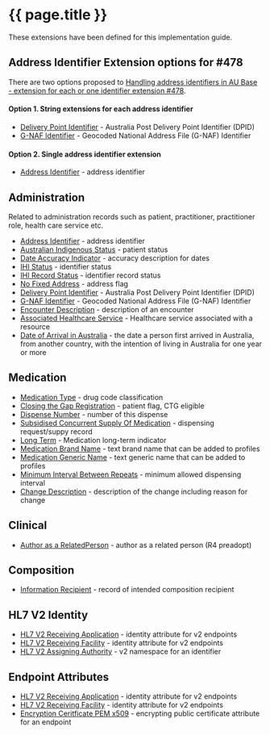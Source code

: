 # {{ page.title }}

These extensions have been defined for this implementation guide.

## Address Identifier Extension options for #478
There are two options proposed to [Handling address identifiers in AU Base - extension for each or one identifier extension #478](https://github.com/hl7au/au-fhir-base/issues/478).
 
#### Option 1. String extensions for each address identifier 
* [Delivery Point Identifier](StructureDefinition-address-deliverypointidentifier.html) - Australia Post Delivery Point Identifier (DPID)
* [G-NAF Identifier](StructureDefinition-address-deliverypointidentifier.html) - Geocoded National Address File (G-NAF) Identifier

#### Option 2. Single address identifier extension 
* [Address Identifier](StructureDefinition-address-identifier.html) - address identifier


## Administration
Related to administration records such as patient, practitioner, practitioner role, health care service etc.
* [Address Identifier](StructureDefinition-address-identifier.html) - address identifier
* [Australian Indigenous Status](StructureDefinition-indigenous-status.html) - patient status
* [Date Accuracy Indicator](StructureDefinition-date-accuracy-indicator.html) - accuracy description for dates
* [IHI Status](StructureDefinition-ihi-status.html) - identifier status 
* [IHI Record Status](StructureDefinition-ihi-record-status.html) - identifier record status 
* [No Fixed Address](StructureDefinition-no-fixed-address.html) - address flag
* [Delivery Point Identifier](StructureDefinition-address-deliverypointidentifier.html) - Australia Post Delivery Point Identifier (DPID)
* [G-NAF Identifier](StructureDefinition-address-deliverypointidentifier.html) - Geocoded National Address File (G-NAF) Identifier
* [Encounter Description](StructureDefinition-encounter-description.html) - description of an encounter
* [Associated Healthcare Service](StructureDefinition-associated-healthcareservice.html) - Healthcare service associated with a resource
* [Date of Arrival in Australia](StructureDefinition-date-of-arrival.html) - the date a person first arrived in Australia, from another country, with the intention of living in Australia for one year or more

## Medication
* [Medication Type](StructureDefinition-medication-type.html) - drug code classification
* [Closing the Gap Registration](StructureDefinition-closing-the-gap-registration.html) - patient flag, CTG eligible
* [Dispense Number](StructureDefinition-dispense-number.html) - number of this dispense
* [Subsidised Concurrent Supply Of Medication](StructureDefinition-subsidised-concurrent-supply.html) - dispensing request/suppy record 
* [Long Term](StructureDefinition-medication-long-term.html) - Medication long-term indicator
* [Medication Brand Name](StructureDefinition-medication-brand-name.html) - text brand name that can be added to profiles
* [Medication Generic Name](StructureDefinition-medication-generic-name.html) - text generic name that can be added to profiles
* [Minimum Interval Between Repeats](StructureDefinition-minimum-interval-between-repeats.html) - minimum allowed dispensing interval
* [Change Description](StructureDefinition-change-description.html) - description of the change including reason for change

## Clinical
* [Author as a RelatedPerson](StructureDefinition-author-related-person.html) - author as a related person (R4 preadopt)

## Composition
* [Information Recipient](StructureDefinition-information-recipient.html) - record of intended composition recipient


## HL7 V2 Identity
* [HL7 V2 Receiving Application](StructureDefinition-au-receivingapplication.html) - identity attribute for v2 endpoints
* [HL7 V2 Receiving Facility](StructureDefinition-au-receivingfacility.html) - identity attribute for v2 endpoints
* [HL7 V2 Assigning Authority](StructureDefinition-au-assigningauthority.html) - v2 namespace for an identifier


## Endpoint Attributes
* [HL7 V2 Receiving Application](StructureDefinition-au-receivingapplication.html) - identity attribute for v2 endpoints
* [HL7 V2 Receiving Facility](StructureDefinition-au-receivingfacility.html) - identity attribute for v2 endpoints
* [Encryption Ceritficate PEM x509](StructureDefinition-encryption-certificate-pem-x509.html) - encrypting public certificate attribute for an endpoint


